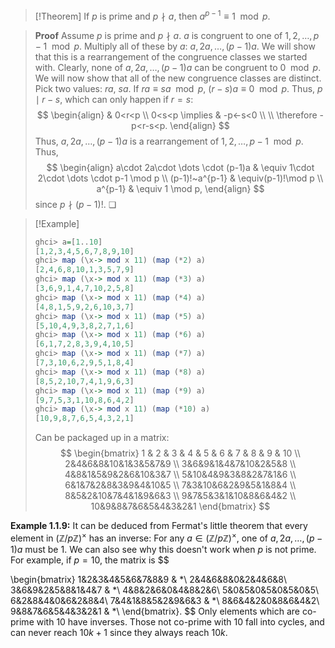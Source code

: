 >[!Theorem]
>If $p$ is prime and $p  \nmid a$, then $a^{p-1}\equiv  1\mod p$. 

>**Proof**
>Assume $p$ is prime and $p\nmid a$. $a$ is congruent to one of $1, 2, \dots ,p-1 \mod p$. Multiply all of these by $a$: $a, 2a, \dots, (p-1)a$. We will show that this is a rearrangement of the congruence classes we started with. Clearly, none of $a, 2a, \dots, (p-1)a$ can be congruent to $0 \mod p$. We will now show that all of the new congruence classes are distinct. Pick two values: $ra$, $sa$. If $ra\equiv sa \mod p$, $(r-s)a\equiv0\mod p$. Thus, $p\mid r-s$, which can only happen if $r=s$:
>$$
>\begin{align}
>  & 0<r<p \\
> 0<s<p  \implies & -p<-s<0 \\ \\
>  \therefore -p<r-s<p.
>\end{align}
>$$
>Thus, $a, 2a, \dots, (p-1)a$ is a rearrangement of $1, 2, \dots ,p-1 \mod p$. Thus, 
>$$
>\begin{align}
>a\cdot 2a\cdot \dots \cdot (p-1)a & \equiv 1\cdot 2\cdot \dots \cdot p-1 \mod p \\
>(p-1)!~a^{p-1} & \equiv(p-1)!\mod p \\
>a^{p-1} & \equiv 1 \mod p,
>\end{align}
>$$
>since $p\nmid (p-1)!$. ❏

>[!Example]
>```hs
>ghci> a=[1..10]
>[1,2,3,4,5,6,7,8,9,10]
>ghci> map (\x-> mod x 11) (map (*2) a)
>[2,4,6,8,10,1,3,5,7,9]
>ghci> map (\x-> mod x 11) (map (*3) a)
>[3,6,9,1,4,7,10,2,5,8]
>ghci> map (\x-> mod x 11) (map (*4) a)
>[4,8,1,5,9,2,6,10,3,7]
>ghci> map (\x-> mod x 11) (map (*5) a)
>[5,10,4,9,3,8,2,7,1,6]
>ghci> map (\x-> mod x 11) (map (*6) a)
>[6,1,7,2,8,3,9,4,10,5]
>ghci> map (\x-> mod x 11) (map (*7) a)
>[7,3,10,6,2,9,5,1,8,4]
>ghci> map (\x-> mod x 11) (map (*8) a)
>[8,5,2,10,7,4,1,9,6,3]
>ghci> map (\x-> mod x 11) (map (*9) a)
>[9,7,5,3,1,10,8,6,4,2]
>ghci> map (\x-> mod x 11) (map (*10) a)
>[10,9,8,7,6,5,4,3,2,1]
>```
>Can be packaged up in a matrix:
>$$
>\begin{bmatrix}
>1 & 2 & 3 & 4 & 5 & 6 & 7 & 8 & 9 & 10 \\
>2&4&6&8&10&1&3&5&7&9 \\
>3&6&9&1&4&7&10&2&5&8 \\
>4&8&1&5&9&2&6&10&3&7 \\
>5&10&4&9&3&8&2&7&1&6 \\
>6&1&7&2&8&3&9&4&10&5 \\
>7&3&10&6&2&9&5&1&8&4 \\
>8&5&2&10&7&4&1&9&6&3 \\
>9&7&5&3&1&10&8&6&4&2 \\
>10&9&8&7&6&5&4&3&2&1
>\end{bmatrix}
>$$

**Example 1.1.9:** It can be deduced from Fermat's little theorem that every element in $(\mathbb{Z}/p\mathbb{Z})^{\times}$ has an inverse: For any $a\in (\mathbb{Z}/p\mathbb{Z})^{\times}$, one of $a, 2a, \dots, (p-1)a$ must be $1$. We can also see why this doesn't work when $p$ is not prime. For example, if $p=10$, the matrix is
$$

\begin{bmatrix}
1&2&3&4&5&6&7&8&9 & *\\
2&4&6&8&0&2&4&6&8\\
3&6&9&2&5&8&1&4&7 & *\\
4&8&2&6&0&4&8&2&6\\
5&0&5&0&5&0&5&0&5\\
6&2&8&4&0&6&2&8&4\\
7&4&1&8&5&2&9&6&3 & *\\
8&6&4&2&0&8&6&4&2\\
9&8&7&6&5&4&3&2&1 & *\\
\end{bmatrix}.
$$
Only elements which are co-prime with 10 have inverses. Those not co-prime with 10 fall into cycles, and can never reach $10k+1$ since they always reach $10k$. 






